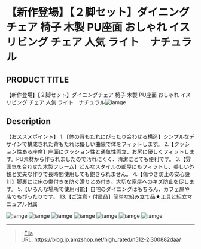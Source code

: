 # 【新作登場】【２脚セット】ダイニングチェア 椅子 木製 PU座面 おしゃれ イス リビング チェア 人気  ライト　ナチュラル


## PRODUCT TITLE 

【新作登場】【２脚セット】ダイニングチェア 椅子 木製 PU座面 おしゃれ イス リビング チェア 人気  ライト　ナチュラル![iamge](https://b2bfiles1.gigab2b.cn/image/wkseller/301/20230519_e98699126d89083976829b67cb6c85ff.jpg)

## Description

【おススメポイント】
1.【体の背もたれにぴったり合わせる構造】シンプルなデザインで構成された背もたれは優しい曲線で体をフィットします。
2.【クッション性ある座席】座面にクッション性と通気性両立、お尻に優しくフィットします。PU素材から作られましたので汚れにくく、清潔にとても便利です。
3.【雰囲気を合わせた木製フレーム】どんなスタイルの部屋にもフィットし、美しい外観と丈夫な作りで長時間使用しても飽きられません。
4.【傷つき防止の安心設計】脚裏には床の傷付きを防ぐ滑りとめ付き。大切な家屋へのキズ防止を促します。
5.【いろんな場所で使用可能】自宅のダイニングはもちろん、カフェ屋や店でもぴったりです。
13.【ご注意・付属品】简単な組み立て品★工具と組立マニュアル付属



![iamge](https://b2bfiles1.gigab2b.cn/image/wkseller/301/20230519_e4eb7272197ae17f115dcbc8fb4c07da.jpg)
![iamge](https://b2bfiles1.gigab2b.cn/image/wkseller/301/20230519_167d422dac981442b7a78a15296edceb.jpg)
![iamge](https://b2bfiles1.gigab2b.cn/image/wkseller/301/20230519_d8b119a458198dd0c1a1074e89393455.jpg)
![iamge](https://b2bfiles1.gigab2b.cn/image/wkseller/301/20230519_9836e7892267758a2a03b3bc911d0405.jpg)
![iamge](https://b2bfiles1.gigab2b.cn/image/wkseller/301/20230519_c7b35061361b0515bd4340c1dd40a4a5.jpg)
![iamge](https://b2bfiles1.gigab2b.cn/image/wkseller/301/20230519_7a95f8368816fc42515c4b54a9feabbd.jpg)
![iamge](https://b2bfiles1.gigab2b.cn/image/wkseller/301/20230519_51560636c00ce45bc7b7d7d442bf10e3.jpg)


---

> : [Ella](https://blog.jp.amzshop.net/)  
> URL: https://blog.jp.amzshop.net/high_rated/n512-2i300882daa/  

